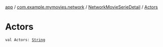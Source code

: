 [app](../../index.md) / [com.example.mymovies.network](../index.md) / [NetworkMovieSerieDetail](index.md) / [Actors](./-actors.md)

# Actors

`val Actors: `[`String`](https://kotlinlang.org/api/latest/jvm/stdlib/kotlin/-string/index.html)